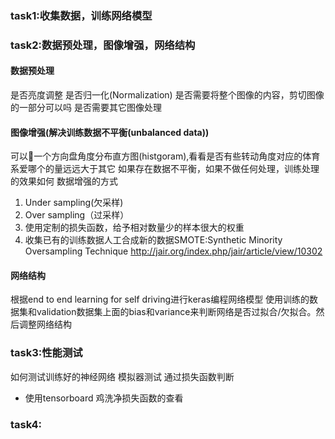 

### task1:收集数据，训练网络模型

### task2:数据预处理，图像增强，网络结构
#### 数据预处理
是否亮度调整
是否归一化(Normalization)
是否需要将整个图像的内容，剪切图像的一部分可以吗
是否需要其它图像处理
#### 图像增强(解决训练数据不平衡(unbalanced data))
可以🌹一个方向盘角度分布直方图(histgoram),看看是否有些转动角度对应的体育系爱哪个的量远远大于其它
如果存在数据不平衡，如果不做任何处理，训练处理的效果如何
数据增强的方式
1. Under sampling(欠采样)
2. Over sampling（过采样）
3. 使用定制的损失函数，给予相对数量少的样本很大的权重
4. 收集已有的训练数据人工合成新的数据SMOTE:Synthetic Minority Oversampling Technique http://jair.org/index.php/jair/article/view/10302

#### 网络结构
根据end to end learning for self driving进行keras编程网络模型
使用训练的数据集和validation数据集上面的bias和variance来判断网络是否过拟合/欠拟合。然后调整网络结构

### task3:性能测试
如何测试训练好的神经网络
模拟器测试
通过损失函数判断
- 使用tensorboard 鸡洗净损失函数的查看

### task4:
